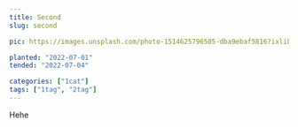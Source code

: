```yaml
---
title: Second
slug: second

pic: https://images.unsplash.com/photo-1514625796505-dba9ebaf5816?ixlib=rb-1.2.1&ixid=eyJhcHBfaWQiOjEyMDd9&auto=format&fit=crop&w=1349&q=80

planted: "2022-07-01"
tended: "2022-07-04"

categories: ["1cat"]
tags: ["1tag", "2tag"]
---
```


Hehe
